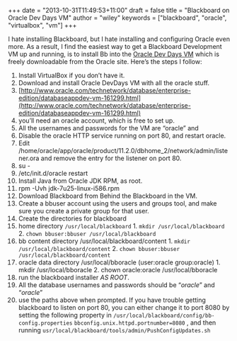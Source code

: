 +++
date = "2013-10-31T11:49:53+11:00"
draft = false
title = "Blackboard on Oracle Dev Days VM"
author = "wiley"
keywords = ["blackboard", "oracle", "virtualbox", "vm"]
+++

I hate installing Blackboard, but I hate installing and configuring Oracle even more.  As a result, I find the easiest way to get a Blackboard Development VM up and running, is to install Bb into the [Oracle Dev Days VM](http://www.oracle.com/technetwork/database/enterprise-edition/databaseappdev-vm-161299.html) which is freely downloadable from the Oracle site.   Here’s the steps I follow:

1. Install VirtualBox if you don’t have it.
2. Download and install Oracle DevDays VM with all the oracle stuff.
  1. [http://www.oracle.com/technetwork/database/enterprise-edition/databaseappdev-vm-161299.html](http://www.oracle.com/technetwork/database/enterprise-edition/databaseappdev-vm-161299.html)
  2. you’ll need an oracle account, which is free to set up.
  3. All the usernames and passwords for the VM are “oracle” and
3. Disable the oracle HTTP service running on port 80, and restart oracle.
  1. Edit /home/oracle/app/oracle/product/11.2.0/dbhome_2/network/admin/listener.ora and remove the entry for the listener on port 80.
  2. su -
  3. /etc/init.d/oracle restart
4. Install Java from Oracle JDK RPM, as root.
  1. rpm -Uvh jdk-7u25-linux-i586.rpm
5. Download Blackboard from Behind the Blackboard in the VM.
6. Create a bbuser account using the users and groups tool, and make sure you create a private group for that user.
7. Create the directories for blackboard
  1. home directory ````/usr/local/blackboard````
    1. ````mkdir /usr/local/blackboard````
	2. ````chown bbuser:bbuser /usr/local/blackboard````
  2. bb content directory /usr/local/blackboard/content
    1. ````mkdir /usr/local/blackboard/content````
    2. ````chown bbuser:bbuser /usr/local/blackboard/content````
  3. oracle data directory /usr/local/bboracle (user:oracle group:oracle)
    1. mkdir /usr/local/bboracle
    2. chown oracle:oracle /usr/local/bboracle
8. run the blackboard installer *AS ROOT*.
  1. All the database usernames and passwords should be “*oracle*” and “*oracle*”
  2. use the paths above when prompted.
If you have trouble getting blackboard to listen on port 80, you can either change it to port 8080 by setting the following property in ````/usr/local/blackboard/config/bb-config.properties````
````bbconfig.unix.httpd.portnumber=8080````
, and then running ````usr/local/blackboard/tools/admin/PushConfigUpdates.sh```` 


